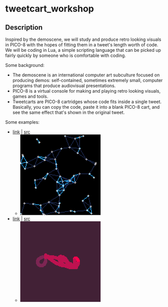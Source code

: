 # tweetcart_workshop

## Description
Inspired by the demoscene, we will study and produce retro looking visuals in PICO-8 with the hopes of fitting them in a tweet's length worth of code. We will be coding in Lua, a simple scripting language that can be picked up fairly quickly by someone who is comfortable with coding.

Some background:
- The demoscene is an international computer art subculture focused on producing demos: self-contained, sometimes extremely small, computer programs that produce audiovisual presentations. 
- PICO-8 is a virtual console for making and playing retro looking visuals, games and tools.
- Tweetcarts are PICO-8 cartridges whose code fits inside a single tweet. Basically, you can copy the code, paste it into a blank PICO-8 cart, and see the same effect that's shown in the original tweet. 

Some examples:

- [link](https://twitter.com/fernandojsg/status/1101800243216244737) | [src](tweetcarts/examples/fernandojsg_graph.p8)
  - ![img](gifs/examples/fernandojsg_graph_0.gif)
- [link](https://twitter.com/alexthescott/status/1502791044810772481) | [src](tweetcarts/examples/alexthescott_colorful_squigle.p8)
  - ![img](gifs/examples/alexthescott_colorful_squigle_0.gif)
